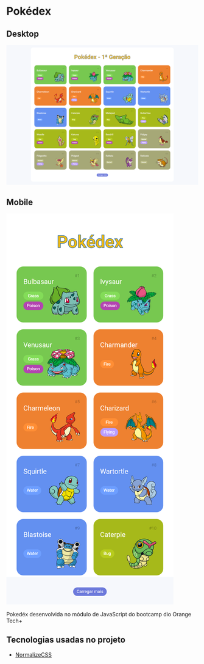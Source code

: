 # Pokédex

## Desktop
![Desktop](./assets/img/preview-desktop.png)

## Mobile
![Mobile](./assets/img/preview-mobile.png)

<p>
  Pokedéx desenvolvida no módulo de JavaScript do bootcamp dio Orange Tech+
</p>

## Tecnologias usadas no projeto

- [NormalizeCSS](https://necolas.github.io/normalize.css/)